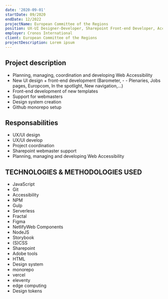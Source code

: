 ```yaml
---
date: '2020-09-01'
startDate: 09/2020
endDate: 12/2022
projectName: European Committee of the Regions
position: UX-UI Designer-Developer, Sharepoint Front-end Developer, Accessibility expert
employer: Cronos International
client: European Committee of the Regions
projectDescription: Lorem ipsum
---
```


## Project description

- Planning, managing, coordination and developing Web Accessibility
- New UI design + front-end development (Barometer, - - Plenaries, Jobs pages, Europcom, In the spotlight, New navigation,...)
- Front-end development of new templates
- Support for webmasters
- Design system creation
- Github monorepo setup

## Responsabilities

- UX/UI design
- UX/UI develop
- Project coordination
- Sharepoint webmaster support
- Planning, managing and developing Web Accessibility

## TECHNOLOGIES & METHODOLOGIES USED 

- JavaScript 
- Git 
- Accessibility 
- NPM 
- Gulp 
- Serverless 
- Fractal 
- Figma 
- NetlifyWeb Components 
- NodeJS
- Storybook 
- (S)CSS 
- Sharepoint 
- Adobe tools 
- HTML 
- Design system 
- monorepo 
- vercel 
- eleventy 
- edge computing 
- Design tokens